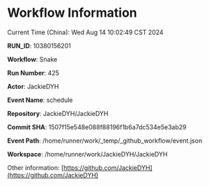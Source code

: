 # Workflow Information

Current Time (China): Wed Aug 14 10:02:49 CST 2024  

**RUN_ID**: 10380156201  

**Workflow**: Snake  

**Run Number**: 425  

**Actor**: JackieDYH  

**Event Name**: schedule  

**Repository**: JackieDYH/JackieDYH  

**Commit SHA**: 1507f15e548e088f88196f1b6a7dc534e5e3ab29  

**Event Path**: /home/runner/work/_temp/_github_workflow/event.json  

**Workspace**: /home/runner/work/JackieDYH/JackieDYH  

Other information: [https://github.com/JackieDYH](https://github.com/JackieDYH)

